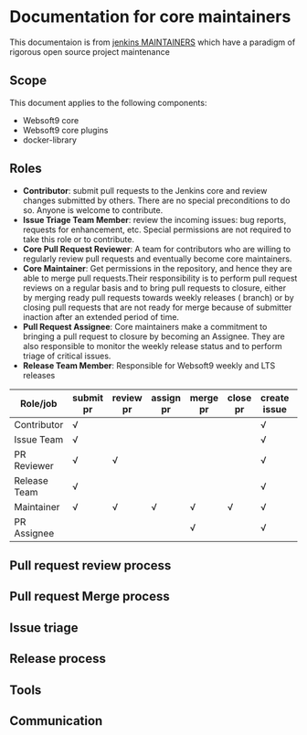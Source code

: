 # Documentation for core maintainers

This documentaion is from [jenkins MAINTAINERS](https://github.com/jenkinsci/jenkins/blob/master/docs/MAINTAINERS.adoc) which have a paradigm of rigorous open source project maintenance

## Scope

This document applies to the following components:

- Websoft9 core
- Websoft9 core plugins
- docker-library

## Roles

* **Contributor**: submit pull requests to the Jenkins core and review changes submitted by others. There are no special preconditions to do so. Anyone is welcome to contribute.
* **Issue Triage Team Member**: review the incoming issues: bug reports, requests for enhancement, etc. Special permissions are not required to take this role or to contribute.
* **Core Pull Request Reviewer**: A team for contributors who are willing to regularly review pull requests and eventually become core maintainers.
* **Core Maintainer**: Get permissions in the repository, and hence they are able to merge pull requests.Their responsibility is to perform pull request reviews on a regular basis and to bring pull requests to closure, either by merging ready pull requests towards weekly releases ( branch) or by closing pull requests that are not ready for merge because of submitter inaction after an extended period of time.
* **Pull Request Assignee**: Core maintainers make a commitment to bringing a pull request to closure by becoming an Assignee. They are also responsible to monitor the weekly release status and to perform triage of critical issues. 
* **Release Team Member**: Responsible for Websoft9 weekly and LTS releases


| Role/job     | submit pr | review pr | assign pr | merge pr | close pr | create issue | manage issue | release |
| ------------ | --------- | --------- | --------- | -------- | -------- | ------------ | ------------ | ------- |
| Contributor  | √         |           |           |          |          | √            |              |         |
| Issue Team   | √         |           |           |          |          | √            | √            |         |
| PR Reviewer  | √         | √         |           |          |          | √            |              |         |
| Release Team | √         |           |           |          |          | √            |              | √       |
| Maintainer   | √         | √         | √         | √        | √        | √            |              |         |
| PR Assignee  |           |           |           | √        |          | √            |              |         |


## Pull request review process

## Pull request Merge process

## Issue triage

## Release process

## Tools

## Communication
